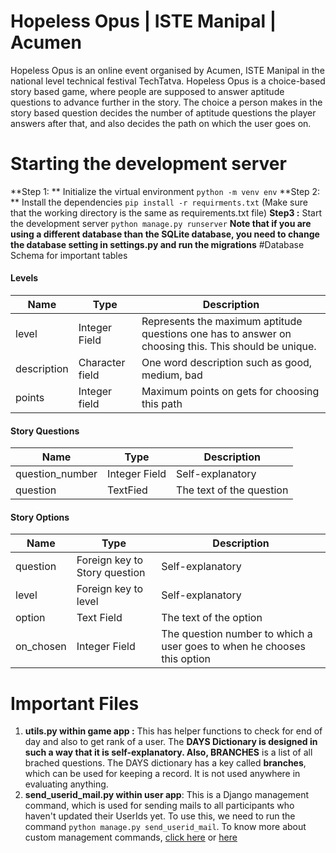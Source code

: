 # Hopeless Opus  | ISTE Manipal | Acumen
Hopeless Opus is an online event organised by Acumen, ISTE Manipal in the national level technical festival TechTatva.
Hopeless Opus is a choice-based story based game, where people are supposed to answer aptitude questions to advance further in the story. The choice a person makes in the story based question decides the number of aptitude questions the player answers after that, and also decides the path on which the user goes on.
# Starting the development server
**Step 1: **  Initialize the virtual environment
`python -m venv env`
**Step 2: ** Install the dependencies
`pip install -r requirments.txt` 
(Make sure that the working directory is the same as requirements.txt file)
**Step3 :** Start the development server
`python manage.py runserver`
**Note that if you are using a different database than the SQLite database, you need to change the database setting in settings.py and run the migrations**
#Database Schema for important tables
#### Levels
|  Name | Type   | Description |
| ------------ | ------------ |------------ |
| level  | Integer Field  | Represents the maximum aptitude questions one has to answer on choosing this. This should be unique.|
|  description | Character field  | One word description such as good, medium, bad|
|  points | Integer field  |  Maximum points on gets for choosing this path|

#### Story Questions
|  Name | Type   | Description |
| ------------ | ------------ |------------ |
| question_number  | Integer Field  | Self-explanatory  |
|  question | TextFied  | The text of the question  |

#### Story Options
|  Name | Type   | Description |
| ------------ | ------------ |------------ |
|  question | Foreign key to Story question   | Self-explanatory  |
| level  | Foreign key to level  | Self-explanatory   |
|option  | Text Field  | The text of the option  |
| on_chosen  | Integer Field   | The question number to which a user goes to when he chooses this option |

# Important Files
1. **utils.py  within game app :** This has helper functions to check for end of day and also to get rank of a user.  The **DAYS **Dictionary is designed in such a way that it is self-explanatory. Also,** BRANCHES** is a list of all brached questions. The DAYS dictionary has a key called **branches**, which can be used for keeping a record. It is not used anywhere in evaluating anything.
2. **send_userid_mail.py within user app**:  This is a Django management command, which is used for sending mails to all participants who haven't updated their UserIds yet. To use this, we need to run the command `python manage.py send_userid_mail`. To know more about custom management commands, [click here](https://docs.djangoproject.com/en/3.1/howto/custom-management-commands/ "click here") or [here](https://simpleisbetterthancomplex.com/tutorial/2018/08/27/how-to-create-custom-django-management-commands.html "here")


